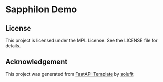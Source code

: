# Sapphilon Demo

## License

This project is licensed under the MPL License. See the LICENSE file for details.

## Acknowledgement

This project was generated from [FastAPI-Template](https://github.com/solufit/fastapi-template) by [solufit](https://solufit.net)

